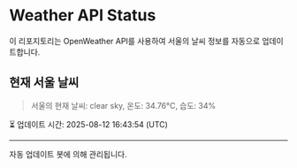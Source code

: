 
# Weather API Status

이 리포지토리는 OpenWeather API를 사용하여 서울의 날씨 정보를 자동으로 업데이트합니다.

## 현재 서울 날씨
> 서울의 현재 날씨: clear sky, 온도: 34.76°C, 습도: 34%

⏳ 업데이트 시간: 2025-08-12 16:43:54 (UTC)

---
자동 업데이트 봇에 의해 관리됩니다.
